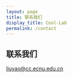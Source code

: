```yaml
---
layout: page
title: 联系我们
display_title: Cool-Lab
permalink: /contact
---
```


## 联系我们

liuyao@cc.ecnu.edu.cn
